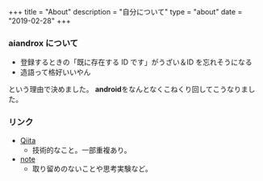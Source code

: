 +++
title = "About"
description = "自分について"
type = "about"
date = "2019-02-28"
+++

### aiandrox について

- 登録するときの「既に存在する ID です」がうざい＆ID を忘れそうになる
- 造語って格好いいやん

という理由で決めました。
**android**をなんとなくこねくり回してこうなりました。

### リンク

- [Qiita](https://qiita.com/aiandrox)
  - 技術的なこと。一部重複あり。
- [note](https://note.com/aiandrox)
  - 取り留めのないことや思考実験など。
